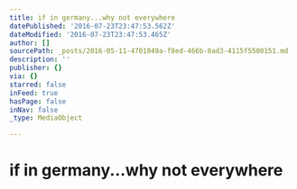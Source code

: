 ```yaml
---
title: if in germany...why not everywhere
datePublished: '2016-07-23T23:47:53.562Z'
dateModified: '2016-07-23T23:47:53.465Z'
author: []
sourcePath: _posts/2016-05-11-4701049a-f8ed-466b-8ad3-4115f5500151.md
description: ''
publisher: {}
via: {}
starred: false
inFeed: true
hasPage: false
inNav: false
_type: MediaObject

---
```

# if in germany...why not everywhere